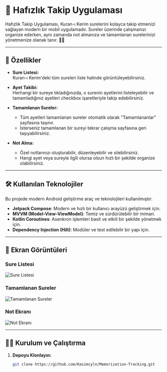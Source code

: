 # 📖 **Hafızlık Takip Uygulaması**

Hafızlık Takip Uygulaması, Kuran-ı Kerim surelerini kolayca takip etmenizi sağlayan modern bir mobil uygulamadır. Sureler üzerinde çalışmanızı organize ederken, aynı zamanda not almanıza ve tamamlanan surelerinizi yönetmenize olanak tanır. 🕌✨

---

## 🚀 **Özellikler**

- **Sure Listesi:**  
  Kuran-ı Kerim'deki tüm sureleri liste halinde görüntüleyebilirsiniz.  

- **Ayet Takibi:**  
  Herhangi bir sureye tıkladığınızda, o surenin ayetlerini listeleyebilir ve tamamladığınız ayetleri checkbox işaretleriyle takip edebilirsiniz.  

- **Tamamlanan Sureler:**  
  - Tüm ayetleri tamamlanan sureler otomatik olarak "Tamamlananlar" sayfasına taşınır.  
  - İsterseniz tamamlanan bir sureyi tekrar çalışma sayfasına geri taşıyabilirsiniz.  

- **Not Alma:**  
  - Özel notlarınızı oluşturabilir, düzenleyebilir ve silebilirsiniz.  
  - Hangi ayet veya sureyle ilgili olursa olsun hızlı bir şekilde organize olabilirsiniz.  

---

## 🛠 **Kullanılan Teknolojiler**

Bu projede modern Android geliştirme araç ve teknolojileri kullanılmıştır:
- **Jetpack Compose**: Modern ve hızlı bir kullanıcı arayüzü geliştirmek için.  
- **MVVM (Model-View-ViewModel)**: Temiz ve sürdürülebilir bir mimari.  
- **Kotlin Coroutines**: Asenkron işlemleri basit ve etkili bir şekilde yönetmek için.  
- **Dependency Injection (Hilt)**: Modüler ve test edilebilir bir yapı için.  

---

## 📱 **Ekran Görüntüleri**

### **Sure Listesi**
![Sure Listesi](WhatsApp%20Görsel%202024-11-19%20saat%2022.13.55_c20db890.jpg)

### **Tamamlanan Sureler**
![Tamamlanan Sureler](WhatsApp%20Görsel%202024-11-19%20saat%2022.13.55_5050ae4b.jpg)

### **Not Ekranı**
![Not Ekranı](WhatsApp%20Görsel%202024-11-19%20saat%2022.13.55_7f1a62f3.jpg)

---

## 🧑‍💻 **Kurulum ve Çalıştırma**

1. **Depoyu Klonlayın:**
   ```bash
   git clone https://github.com/Kasimcyln/Memorization-Tracking.git
